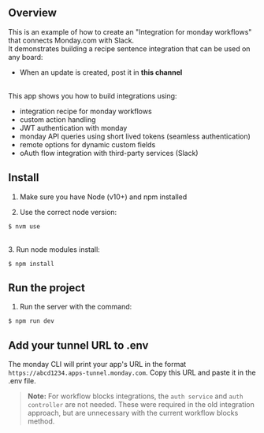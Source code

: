 ## Overview

This is an example of how to create an "Integration for monday workflows" that connects Monday.com with Slack.
<br>It demonstrates building a recipe sentence integration that can be used on any board:

- When an update is created, post it in <b>this channel</b>

<br>This app shows you how to build integrations using:

- integration recipe for monday workflows
- custom action handling
- JWT authentication with monday
- monday API queries using short lived tokens (seamless authentication)
- remote options for dynamic custom fields
- oAuth flow integration with third-party services (Slack)

## Install

1. Make sure you have Node (v10+) and npm installed

2. Use the correct node version:

```
$ nvm use
```

<br>
3. Run node modules install:

```
$ npm install
```

## Run the project

1. Run the server with the command:

```
$ npm run dev
```

## Add your tunnel URL to .env

The monday CLI will print your app's URL in the format `https://abcd1234.apps-tunnel.monday.com`. Copy this URL and paste it in the .env file.

> **Note:** For workflow blocks integrations, the `auth service` and `auth controller` are not needed. These were required in the old integration approach, but are unnecessary with the current workflow blocks method.

